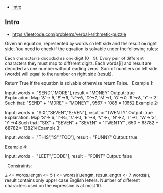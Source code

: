 - [Intro](#intro)

## Intro

- https://leetcode.com/problems/verbal-arithmetic-puzzle

Given an equation, represented by words on left side and the result on right side.
You need to check if the equation is solvable under the following rules:

Each character is decoded as one digit (0 - 9).
Every pair of different characters they must map to different digits.
Each words[i] and result are decoded as one number without leading zeros.
Sum of numbers on left side (words) will equal to the number on right side (result). 

Return True if the equation is solvable otherwise return False.
 
Example 1:

Input: words = ["SEND","MORE"], result = "MONEY"
Output: true
Explanation: Map 'S'-> 9, 'E'->5, 'N'->6, 'D'->7, 'M'->1, 'O'->0, 'R'->8, 'Y'->'2'
Such that: "SEND" + "MORE" = "MONEY" ,  9567 + 1085 = 10652
Example 2:

Input: words = ["SIX","SEVEN","SEVEN"], result = "TWENTY"
Output: true
Explanation: Map 'S'-> 6, 'I'->5, 'X'->0, 'E'->8, 'V'->7, 'N'->2, 'T'->1, 'W'->'3', 'Y'->4
Such that: "SIX" + "SEVEN" + "SEVEN" = "TWENTY" ,  650 + 68782 + 68782 = 138214
Example 3:

Input: words = ["THIS","IS","TOO"], result = "FUNNY"
Output: true

Example 4:

Input: words = ["LEET","CODE"], result = "POINT"
Output: false

 
Constraints:

2 <= words.length <= 5
1 <= words[i].length, result.length <= 7
words[i], result contains only upper case English letters.
Number of different characters used on the expression is at most 10.

